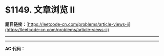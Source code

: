# $1149. 文章浏览 II

**题目链接：**[https://leetcode-cn.com/problems/article-views-ii](https://leetcode-cn.com/problems/article-views-ii)

---

<Cards card="leetcode_1149_article-views-ii"></Cards>

---

**AC 代码：**

```java

```
